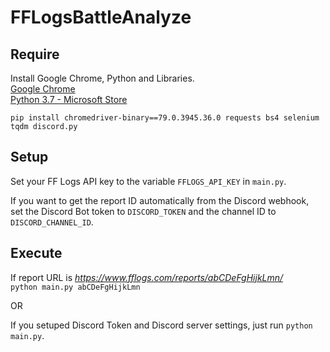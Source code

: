 # FFLogsBattleAnalyze

## Require
Install Google Chrome, Python and Libraries.  
[Google Chrome](https://www.google.com/intl/ja/chrome/)  
[Python 3.7 - Microsoft Store](https://www.microsoft.com/store/productId/9NJ46SX7X90P)  

`pip install chromedriver-binary==79.0.3945.36.0 requests bs4 selenium tqdm discord.py`  

## Setup
Set your FF Logs API key to the variable `FFLOGS_API_KEY` in `main.py`.  

If you want to get the report ID automatically from the Discord webhook,  
set the Discord Bot token to `DISCORD_TOKEN` and the channel ID to `DISCORD_CHANNEL_ID`.  

## Execute
If report URL is *https://www.fflogs.com/reports/abCDeFgHijkLmn/*  
`python main.py abCDeFgHijkLmn`  

OR

If you setuped Discord Token and Discord server settings,
just run `python main.py`.